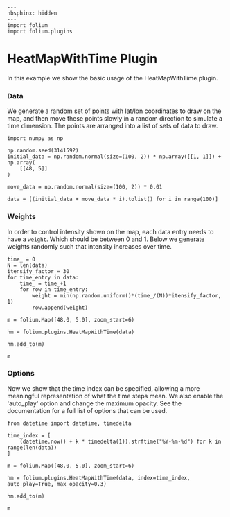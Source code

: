 ```{code-cell} ipython3
---
nbsphinx: hidden
---
import folium
import folium.plugins
```

# HeatMapWithTime Plugin

In this example we show the basic usage of the HeatMapWithTime plugin.

### Data

We generate a random set of points with lat/lon coordinates to draw on the map, and then move these points slowly in a random direction to simulate a time dimension. The points are arranged into a list of sets of data to draw.

```{code-cell} ipython3
import numpy as np

np.random.seed(3141592)
initial_data = np.random.normal(size=(100, 2)) * np.array([[1, 1]]) + np.array(
    [[48, 5]]
)

move_data = np.random.normal(size=(100, 2)) * 0.01

data = [(initial_data + move_data * i).tolist() for i in range(100)]
```

### Weights

In order to control intensity shown on the map, each data entry needs to have a `weight`. Which should be between 0 and 1.
Below we generate weights randomly such that intensity increases over time.

```{code-cell} ipython3
time_ = 0
N = len(data)
itensify_factor = 30
for time_entry in data:
    time_ = time_+1
    for row in time_entry:
        weight = min(np.random.uniform()*(time_/(N))*itensify_factor, 1)
        row.append(weight)
```

```{code-cell} ipython3
m = folium.Map([48.0, 5.0], zoom_start=6)

hm = folium.plugins.HeatMapWithTime(data)

hm.add_to(m)

m
```

### Options

Now we show that the time index can be specified, allowing a more meaningful representation of what the time steps mean. We also enable the 'auto_play' option and change the maximum opacity. See the documentation for a full list of options that can be used.

```{code-cell} ipython3
from datetime import datetime, timedelta

time_index = [
    (datetime.now() + k * timedelta(1)).strftime("%Y-%m-%d") for k in range(len(data))
]
```

```{code-cell} ipython3
m = folium.Map([48.0, 5.0], zoom_start=6)

hm = folium.plugins.HeatMapWithTime(data, index=time_index, auto_play=True, max_opacity=0.3)

hm.add_to(m)

m
```
